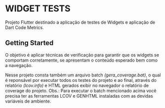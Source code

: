 # WIDGET TESTS

Projeto Flutter destinado a aplicação de testes de Widgets e aplicação de Dart Code Metrics.

## Getting Started

O objetivo é aplicar técnicas de verificação para garantir que os widgets se comportam corretamente, se apresentam o conteúdo esperado bem como a navegação.

Nesse projeto consta também um arquivo batch _(gera_coverage.bat)_, o qual é reponsável por executar todos os testes do projeto e ao final, através do relatório _(lcov.info)_ e HTML gerados exibir no navegador o relatório de coverage do projeto.
Obs.: Para executar o batch mencionado acima você precisa ter as ferramentas LCOV e GENHTML instaladas com as devidas variáveis de ambiente.
